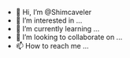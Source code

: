 - 👋 Hi, I’m @Shimcaveler
- 👀 I’m interested in ...
- 🌱 I’m currently learning ...
- 💞️ I’m looking to collaborate on ...
- 📫 How to reach me ...

<!---
Shimcaveler/Shimcaveler is a ✨ special ✨ repository because its `README.md` (this file) appears on your GitHub profile.
You can click the Preview link to take a look at your changes.
--->
